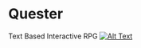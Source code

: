 # Quester
 Text Based Interactive RPG
 [![Alt Text](https://img.youtube.com/vi/KHvLWjJLlnU/0.jpg)](https://www.youtube.com/embed/KHvLWjJLlnU)
